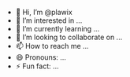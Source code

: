 - 👋 Hi, I’m @plawix
- 👀 I’m interested in ...
- 🌱 I’m currently learning ...
- 💞️ I’m looking to collaborate on ...
- 📫 How to reach me ...
- 😄 Pronouns: ...
- ⚡ Fun fact: ...

<!---
plawix/plawix is a ✨ special ✨ repository because its `README.md` (this file) appears on your GitHub profile.
You can click the Preview link to take a look at your changes.
--->
